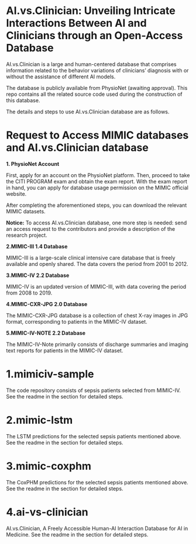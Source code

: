 # AI.vs.Clinician: Unveiling Intricate Interactions Between AI and Clinicians through an Open-Access Database

AI.vs.Clinician is a large and human-centered database that comprises information related to the behavior variations of clinicians’ diagnosis with or without the assistance of different AI models.

The database is publicly available from PhysioNet (awaiting approval). This repo contains all the related source code used during the construction of this database.

The details and steps to use AI.vs.Clinician database are as follows.

# Request to Access MIMIC databases and AI.vs.Clinician database

**1. PhysioNet Account**

First, apply for an account on the PhysioNet platform. Then, proceed to take the CITI PROGRAM exam and obtain the exam report. With the exam report in hand, you can apply for database usage permission on the MIMIC official website.

After completing the aforementioned steps, you can download the relevant MIMIC datasets.

**Notice:**  To access AI.vs.Clinician database, one more step is needed: send an access request to the contributors and provide a description of the research project.

**2.MIMIC-III 1.4 Database**

MIMIC-III is a large-scale clinical intensive care database that is freely available and openly shared. The data covers the period from 2001 to 2012.

**3.MIMIC-IV 2.2 Database**

MIMIC-IV is an updated version of MIMIC-III, with data covering the period from 2008 to 2019.


**4.MIMIC-CXR-JPG 2.0 Database**

The MIMIC-CXR-JPG database is a collection of chest X-ray images in JPG format, corresponding to patients in the MIMIC-IV dataset.


**5.MIMIC-IV-NOTE 2.2 Database**

The MIMIC-IV-Note primarily consists of discharge summaries and imaging text reports for patients in the MIMIC-IV dataset.


# 1.mimiciv-sample
The code repository consists of sepsis patients selected from MIMIC-IV.
See the readme in the section for detailed steps.

# 2.mimic-lstm
The LSTM predictions for the selected sepsis patients mentioned above.
See the readme in the section for detailed steps.

# 3.mimic-coxphm
The CoxPHM predictions for the selected sepsis patients mentioned above.
See the readme in the section for detailed steps.

# 4.ai-vs-clinician
AI.vs.Clinician, A Freely Accessible Human-AI Interaction Database for AI in Medicine.
See the readme in the section for detailed steps.